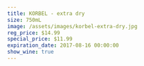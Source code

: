 ```yaml
---
title: KORBEL - extra dry
size: 750mL
image: /assets/images/korbel-extra-dry.jpg
reg_price: $14.99
special_price: $11.99
expiration_date: 2017-08-16 00:00:00
show_wine: true
---
```



